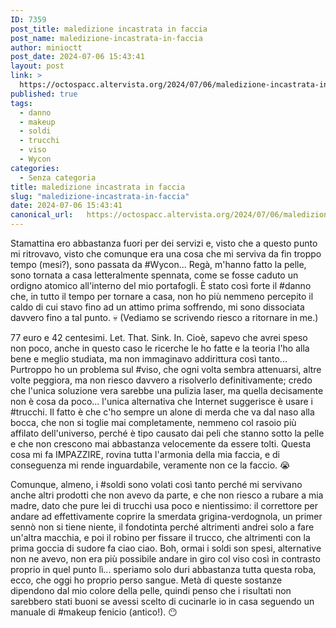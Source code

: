 ```yaml
---
ID: 7359
post_title: maledizione incastrata in faccia
post_name: maledizione-incastrata-in-faccia
author: minioctt
post_date: 2024-07-06 15:43:41
layout: post
link: >
  https://octospacc.altervista.org/2024/07/06/maledizione-incastrata-in-faccia/
published: true
tags:
  - danno
  - makeup
  - soldi
  - trucchi
  - viso
  - Wycon
categories:
  - Senza categoria
title: maledizione incastrata in faccia
slug: "maledizione-incastrata-in-faccia"
date: 2024-07-06 15:43:41
canonical_url:   https://octospacc.altervista.org/2024/07/06/maledizione-incastrata-in-faccia/
---
```

<!-- wp:paragraph -->
<p markdown="1">Stamattina ero abbastanza fuori per dei servizi e, visto che a questo punto mi ritrovavo, visto che comunque era una cosa che mi serviva da fin troppo tempo (mesi?), sono passata da #Wycon... Regà, m'hanno fatto la pelle, sono tornata a casa letteralmente spennata, come se fosse caduto un ordigno atomico all'interno del mio portafogli. È stato così forte il #danno che, in tutto il tempo per tornare a casa, non ho più nemmeno percepito il caldo di cui stavo fino ad un attimo prima soffrendo, mi sono dissociata davvero fino a tal punto. 💀 (Vediamo se scrivendo riesco a ritornare in me.)</p>
<!-- /wp:paragraph -->

<!-- wp:paragraph -->
<p markdown="1">77 euro e 42 centesimi. Let. That. Sink. In. Cioè, sapevo che avrei speso non poco, anche in questo caso le ricerche le ho fatte e la teoria l'ho alla bene e meglio studiata, ma non immaginavo addirittura così tanto... Purtroppo ho un problema sul #viso, che ogni volta sembra attenuarsi, altre volte peggiora, ma non riesco davvero a risolverlo definitivamente; credo che l'unica soluzione vera sarebbe una pulizia laser, ma quella decisamente non è cosa da poco... l'unica alternativa che Internet suggerisce è usare i #trucchi. Il fatto è che c'ho sempre un alone di merda che va dal naso alla bocca, che non si toglie mai completamente, nemmeno col rasoio più affilato dell'universo, perché è tipo causato dai peli che stanno sotto la pelle e che non crescono mai abbastanza velocemente da essere tolti. Questa cosa mi fa IMPAZZIRE, rovina tutta l'armonia della mia faccia, e di conseguenza mi rende inguardabile, veramente non ce la faccio. 😭</p>
<!-- /wp:paragraph -->

<!-- wp:paragraph -->
<p markdown="1">Comunque, almeno, i #soldi sono volati così tanto perché mi servivano anche altri prodotti che non avevo da parte, e che non riesco a rubare a mia madre, dato che pure lei di trucchi usa poco e nientissimo: il correttore per andare ad effettivamente coprire la smerdata grigina-verdognola, un primer sennò non si tiene niente, il fondotinta perché altrimenti andrei solo a fare un'altra macchia, e poi il robino per fissare il trucco, che altrimenti con la prima goccia di sudore fa ciao ciao. Boh, ormai i soldi son spesi, alternative non ne avevo, non era più possibile andare in giro col viso così in contrasto proprio in quel punto lì... speriamo solo duri abbastanza tutta questa roba, ecco, che oggi ho proprio perso sangue. Metà di queste sostanze dipendono dal mio colore della pelle, quindi penso che i risultati non sarebbero stati buoni se avessi scelto di cucinarle io in casa seguendo un manuale di #makeup fenicio (antico!). 😶</p>
<!-- /wp:paragraph -->